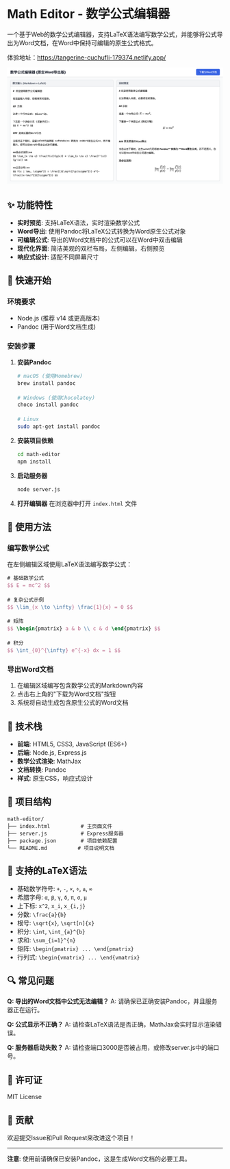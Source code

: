 # Math Editor - 数学公式编辑器

一个基于Web的数学公式编辑器，支持LaTeX语法编写数学公式，并能够将公式导出为Word文档，在Word中保持可编辑的原生公式格式。

体验地址：https://tangerine-cuchufli-179374.netlify.app/

![效果图](images/112.png)

## ✨ 功能特性

- **实时预览**: 支持LaTeX语法，实时渲染数学公式
- **Word导出**: 使用Pandoc将LaTeX公式转换为Word原生公式对象
- **可编辑公式**: 导出的Word文档中的公式可以在Word中双击编辑
- **现代化界面**: 简洁美观的双栏布局，左侧编辑，右侧预览
- **响应式设计**: 适配不同屏幕尺寸

## 🚀 快速开始

### 环境要求

- Node.js (推荐 v14 或更高版本)
- Pandoc (用于Word文档生成)

### 安装步骤

1. **安装Pandoc**
   ```bash
   # macOS (使用Homebrew)
   brew install pandoc
   
   # Windows (使用Chocolatey)
   choco install pandoc
   
   # Linux
   sudo apt-get install pandoc
   ```

2. **安装项目依赖**
   ```bash
   cd math-editor
   npm install
   ```

3. **启动服务器**
   ```bash
   node server.js
   ```

4. **打开编辑器**
   在浏览器中打开 `index.html` 文件

## 📝 使用方法

### 编写数学公式

在左侧编辑区域使用LaTeX语法编写数学公式：

```latex
# 基础数学公式
$$ E = mc^2 $$

# 复杂公式示例
$$ \lim_{x \to \infty} \frac{1}{x} = 0 $$

# 矩阵
$$ \begin{pmatrix} a & b \\ c & d \end{pmatrix} $$

# 积分
$$ \int_{0}^{\infty} e^{-x} dx = 1 $$
```

### 导出Word文档

1. 在编辑区域编写包含数学公式的Markdown内容
2. 点击右上角的"下载为Word文档"按钮
3. 系统将自动生成包含原生公式的Word文档

## 🔧 技术栈

- **前端**: HTML5, CSS3, JavaScript (ES6+)
- **后端**: Node.js, Express.js
- **数学公式渲染**: MathJax
- **文档转换**: Pandoc
- **样式**: 原生CSS，响应式设计

## 📁 项目结构

```
math-editor/
├── index.html          # 主页面文件
├── server.js           # Express服务器
├── package.json        # 项目依赖配置
└── README.md          # 项目说明文档
```

## 🎯 支持的LaTeX语法

- 基础数学符号: `+`, `-`, `×`, `÷`, `±`, `∞`
- 希腊字母: `α`, `β`, `γ`, `δ`, `π`, `σ`, `μ`
- 上下标: `x^2`, `x_i`, `x_{i,j}`
- 分数: `\frac{a}{b}`
- 根号: `\sqrt{x}`, `\sqrt[n]{x}`
- 积分: `\int`, `\int_{a}^{b}`
- 求和: `\sum_{i=1}^{n}`
- 矩阵: `\begin{pmatrix} ... \end{pmatrix}`
- 行列式: `\begin{vmatrix} ... \end{vmatrix}`

## 🔍 常见问题

**Q: 导出的Word文档中公式无法编辑？**
A: 请确保已正确安装Pandoc，并且服务器正在运行。

**Q: 公式显示不正确？**
A: 请检查LaTeX语法是否正确，MathJax会实时显示渲染错误。

**Q: 服务器启动失败？**
A: 请检查端口3000是否被占用，或修改server.js中的端口号。

## 📄 许可证

MIT License

## 🤝 贡献

欢迎提交Issue和Pull Request来改进这个项目！

---

**注意**: 使用前请确保已安装Pandoc，这是生成Word文档的必要工具。

